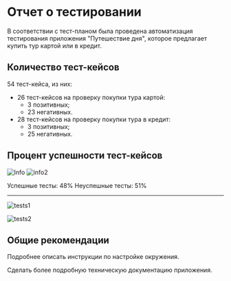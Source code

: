 # Отчет о тестировании

В соответствии с тест-планом была проведена автоматизация тестирования приложения "Путешествие дня", которое предлагает купить тур картой или в кредит.

## Количество тест-кейсов 
 54 тест-кейса, из них:

* 26 тест-кейсов на проверку покупки тура картой:
    - 3 позитивных;
    - 23 негативных.
* 28 тест-кейсов на проверку покупки тура в кредит:
    - 3 позитивных;
    - 25 негативных.

## Процент успешности тест-кейсов

![Info](https://github.com/user-attachments/assets/38915794-ceff-4e65-ae32-041b032bff86)
![info2](https://github.com/user-attachments/assets/dc69f399-a6d2-4d99-8b68-5764ded2d329)

Успешные тесты: 48%
Неуспешные тесты: 51%



---
![tests1](https://github.com/user-attachments/assets/17cc4da3-a462-48f8-90ed-860027556fdf)

![tests2](https://github.com/user-attachments/assets/8f0629ee-6289-4ad3-9ac1-5a5a35f8c7f5)



## Общие рекомендации

Подробнее описать инструкции по настройке окружения.

Сделать более подробную техническую документацию приложения.







